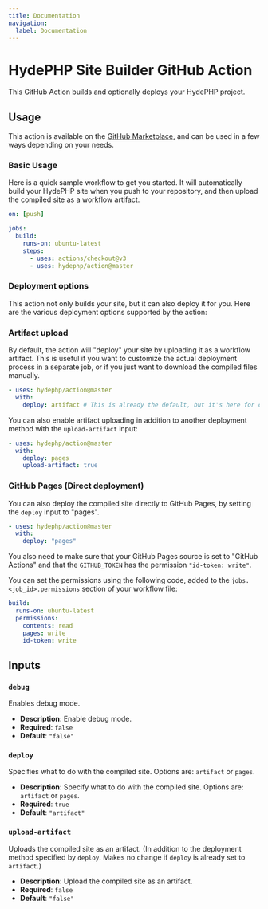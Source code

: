 ```yaml
---
title: Documentation
navigation:
  label: Documentation
---
```


# HydePHP Site Builder GitHub Action

<p class="lead">
This GitHub Action builds and optionally deploys your HydePHP project.
</p>

## Usage

This action is available on the [GitHub Marketplace](https://github.com/marketplace/actions/build-hydephp-site),
and can be used in a few ways depending on your needs.

### Basic Usage

Here is a quick sample workflow to get you started. It will automatically build your HydePHP site 
when you push to your repository, and then upload the compiled site as a workflow artifact.

```yaml
on: [push]

jobs:
  build:
    runs-on: ubuntu-latest
    steps:
      - uses: actions/checkout@v3
      - uses: hydephp/action@master
```

### Deployment options

This action not only builds your site, but it can also deploy it for you. Here are the various
deployment options supported by the action:

### Artifact upload

By default, the action will "deploy" your site by uploading it as a workflow artifact. This is useful
if you want to customize the actual deployment process in a separate job, or if you just want to download
the compiled files manually.

```yaml
- uses: hydephp/action@master
  with:
    deploy: artifact # This is already the default, but it's here for clarity.
```

You can also enable artifact uploading in addition to another deployment method with the `upload-artifact` input:

```yaml
- uses: hydephp/action@master
  with:
    deploy: pages
    upload-artifact: true
```

### GitHub Pages (Direct deployment)

You can also deploy the compiled site directly to GitHub Pages, by setting the `deploy` input to "pages".

```yaml
- uses: hydephp/action@master
  with:
    deploy: "pages"
```

You also need to make sure that your GitHub Pages source is set to "GitHub Actions" and that the `GITHUB_TOKEN` has the permission `"id-token: write"`.

You can set the permissions using the following code, added to the `jobs.<job_id>.permissions` section of your workflow file:

```yaml
build:
  runs-on: ubuntu-latest
  permissions:
    contents: read
    pages: write
    id-token: write
```

## Inputs

### `debug`

Enables debug mode.

*   **Description**: Enable debug mode.
*   **Required**: `false`
*   **Default**: `"false"`

### `deploy`

Specifies what to do with the compiled site. Options are: `artifact` or `pages`.

*   **Description**: Specify what to do with the compiled site. Options are: `artifact` or `pages`.
*   **Required**: `true`
*   **Default**: `"artifact"`

### `upload-artifact`

Uploads the compiled site as an artifact. (In addition to the deployment method specified by `deploy`. Makes no change if `deploy` is already set to `artifact`.)

*   **Description**: Upload the compiled site as an artifact.
*   **Required**: `false`
*   **Default**: `"false"`
